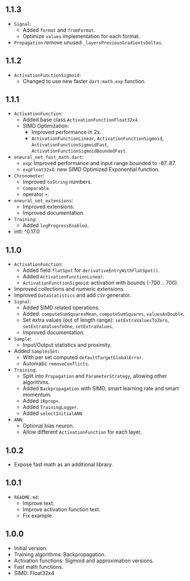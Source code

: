 ## 1.1.3

- `Signal`:
  - Added `format` and `fromFormat`.
  - Optimize `values` implementation for each format.
- `Propagation` remove unused `_layersPreviousGradientsDeltas`.

## 1.1.2

- `ActivationFunctionSigmoid`:
  - Changed to use new faster `dart:math.exp` function.

## 1.1.1

- `ActivationFunction`:
  - Added base class `ActivationFunctionFloat32x4`.
  - SIMD Optimization:
    - Improved performance in 2x.
    - `ActivationFunctionLinear`, `ActivationFunctionSigmoid`,
      `ActivationFunctionSigmoidFast`, `ActivationFunctionSigmoidBoundedFast`.
- `eneural_net_fast_math.dart`:
  - `exp`: Improved performance and input range bounded to -87..87.
  - `expFloat32x4`: new SIMD Optimized Exponential function.
- `Chronometer`:
  - Improved `toString` numbers.
  - `Comparable`.
  - operator `+`.
- `eneural_net_extensions`:
  - Improved extensions.
  - Improved documentation.
- `Training`:
  - Added `logProgressEnabled`.
- intl: ^0.17.0

## 1.1.0

- `ActivationFunction`:
  - Added field `flatSpot` for `derivativeEntryWithFlatSpot()`.
  - Added `ActivationFunctionLinear`.
  - `ActivationFunctionSigmoid`: activation with bounds (-700 .. 700).
- Improved collections and numeric extensions.
- Improved `DataStatistics` and add `CSV` generator.
- `Signal`:
  - Added SIMD related operations.
  - Added: `computeSumSquaresMean`, `computeSumSquares`, `valuesAsDouble`.
  - Set extra values (out of length range): `setExtraValuesToZero`, `setExtraValuesToOne`, `setExtraValues`.
  - Improved documentation.
- `Sample`:
  - Input/Output statistics and proximity.
- Added `SamplesSet`:
  - With per set computed `defaultTargetGlobalError`.
  - Automatic `removeConflicts`.
- `Training`:
  - Split into `Propagation` and `ParameterStrategy`, allowing other algorithms.
  - Added `Backpropagation` with SIMD, smart learning rate and smart momentum.
  - Added `iRprop+`.
  - Added `TrainingLogger`.
  - Added `selectInitialANN`.
- `ANN`:
  - Optional bias neuron.
  - Allow different `ActivationFunction` for each layer.

## 1.0.2

- Expose fast math as an additional library.

## 1.0.1

- `README.md`:
  - Improve text.
  - Improve activation function text.
  - Fix example.

## 1.0.0

- Initial version.
- Training algorithms: Backpropagation.
- Activation functions: Sigmoid and approximation versions.
- Fast math functions.
- SIMD: Float32x4
